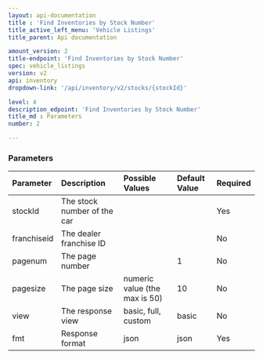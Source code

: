 ```yaml
---
layout: api-documentation
title : 'Find Inventories by Stock Number'
title_active_left_menu: 'Vehicle Listings'
title_parent: Api documentation

amount_version: 2
title-endpoint: 'Find Inventories by Stock Number'
spec: vehicle_listings
version: v2
api: inventory
dropdown-link: '/api/inventory/v2/stocks/{stockId}'

level: 4
description_edpoint: 'Find Inventories by Stock Number'
title_md : Parameters
number: 2

---
```



### Parameters

| Parameter     | Description                                       | Possible Values                                 | Default Value           | Required                         |
|:--------------|:--------------------------------------------------|:------------------------------------------------|:------------------------|:---------------------------------|
| stockId       | The stock number of the car                       |                                                 |                         | Yes                              |
| franchiseid   | The dealer franchise ID                           |                                                 |                         | No                               |
| pagenum       | The page number                                   |                                                 | 1                       | No                               |
| pagesize      | The page size                                     | numeric value (the max is 50)                   | 10                      | No                               |
| view          | The response view                                 | basic, full, custom                             | basic                   | No                               |
| fmt           | Response format                                   | json                                            | json                    | Yes                              |
